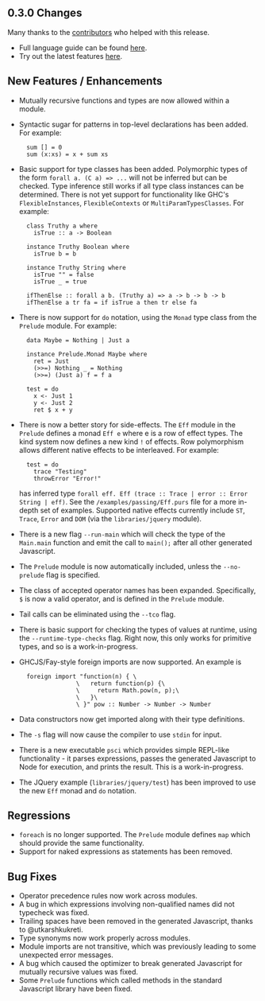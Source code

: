 ## 0.3.0 Changes

Many thanks to the [contributors](https://github.com/purescript/purescript/graphs/contributors) who helped with this release.

- Full language guide can be found [here](http://functorial.com/purescript).
- Try out the latest features [here](http://tryps.functorial.com).

## New Features / Enhancements

- Mutually recursive functions and types are now allowed within a module.
- Syntactic sugar for patterns in top-level declarations has been added. For example:

        sum [] = 0
        sum (x:xs) = x + sum xs

- Basic support for type classes has been added. Polymorphic types of the form `forall a. (C a) => ...` will not be inferred but can be checked. Type inference still works if all type class instances can be determined. There is not yet support for functionality like GHC's `FlexibleInstances`, `FlexibleContexts` or `MultiParamTypesClasses`. For example:

        class Truthy a where
          isTrue :: a -> Boolean

        instance Truthy Boolean where
          isTrue b = b

        instance Truthy String where
          isTrue "" = false
          isTrue _ = true

        ifThenElse :: forall a b. (Truthy a) => a -> b -> b -> b
        ifThenElse a tr fa = if isTrue a then tr else fa

- There is now support for `do` notation, using the `Monad` type class from the `Prelude` module. For example:

        data Maybe = Nothing | Just a

        instance Prelude.Monad Maybe where
          ret = Just
          (>>=) Nothing _ = Nothing
          (>>=) (Just a) f = f a

        test = do
          x <- Just 1
          y <- Just 2
          ret $ x + y

- There is now a better story for side-effects. The `Eff` module in the `Prelude` defines a monad `Eff e` where e is a row of effect types. The kind system now defines a new kind `!` of effects. Row polymorphism allows different native effects to be interleaved. For example:

        test = do
          trace "Testing"
          throwError "Error!"

  has inferred type `forall eff. Eff (trace :: Trace | error :: Error String | eff)`.
  See the `/examples/passing/Eff.purs` file for a more in-depth set of examples.
  Supported native effects currently include `ST`, `Trace`, `Error` and `DOM` (via the `libraries/jquery` module).
- There is a new flag `--run-main` which will check the type of the `Main.main` function and emit the call to `main();` after all other generated Javascript.
- The `Prelude` module is now automatically included, unless the `--no-prelude` flag is specified.
- The class of accepted operator names has been expanded. Specifically, `$` is now a valid operator, and is defined in the `Prelude` module.
- Tail calls can be eliminated using the `--tco` flag.
- There is basic support for checking the types of values at runtime, using the `--runtime-type-checks` flag. Right now, this only works for primitive types, and so is a work-in-progress.
- GHCJS/Fay-style foreign imports are now supported. An example is

        foreign import "function(n) { \
                      \   return function(p) {\
                      \     return Math.pow(n, p);\
                      \   }\
                      \ }" pow :: Number -> Number -> Number
- Data constructors now get imported along with their type definitions.
- The `-s` flag will now cause the compiler to use `stdin` for input.
- There is a new executable `psci` which provides simple REPL-like functionality - it parses expressions, passes the generated Javascript to Node for execution, and prints the result. This is a work-in-progress.
- The JQuery example (`libraries/jquery/test`) has been improved to use the new `Eff` monad and `do` notation.

## Regressions

- `foreach` is no longer supported. The `Prelude` module defines `map` which should provide the same functionality.
- Support for naked expressions as statements has been removed.

## Bug Fixes

- Operator precedence rules now work across modules.
- A bug in which expressions involving non-qualified names did not typecheck was fixed.
- Trailing spaces have been removed in the generated Javascript, thanks to @utkarshkukreti.
- Type synonyms now work properly across modules.
- Module imports are not transitive, which was previously leading to some unexpected error messages.
- A bug which caused the optimizer to break generated Javascript for mutually recursive values was fixed.
- Some `Prelude` functions which called methods in the standard Javascript library have been fixed.


